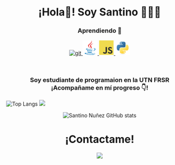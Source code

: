 
<h1 align="center">¡Hola👋! Soy Santino 👨🏻‍💻</h1>

<h3 align="center"> Aprendiendo 🧠 </h3>
<p align="center"><a href="https://www.java.com" target="_blank" rel="noreferrer"> <img src="https://www.vectorlogo.zone/logos/git-scm/git-scm-icon.svg" alt="git" width="40" height="40"/> </a> <a href="https://www.w3.org/html/" target="_blank" rel="noreferrer"><img src="https://raw.githubusercontent.com/devicons/devicon/master/icons/java/java-original.svg" alt="java" width="40" height="40"/> </a> <a href="https://developer.mozilla.org/en-US/docs/Web/JavaScript" target="_blank" rel="noreferrer"> <img src="https://raw.githubusercontent.com/devicons/devicon/master/icons/javascript/javascript-original.svg" alt="javascript" width="40" height="40"/> </a> <a href="https://www.python.org" target="_blank" rel="noreferrer"> <img src="https://raw.githubusercontent.com/devicons/devicon/master/icons/python/python-original.svg" alt="python" width="40" height="40"/> </a> </p> <br>

<h3 align="center"> Soy estudiante de <strong> programaion </strong> en la UTN FRSR <br> ¡Acompañame en mí progreso 👇!</h3> 

![Top Langs](https://github-readme-stats.vercel.app/api/top-langs/?username=santinonunez&hide_progress=true) 
![](https://streak-stats.demolab.com?user=SantinoNunez&theme=github-dark-blue&locale=es&mode=weekly&card_width=479&sideNums=2C1DEB&border=0AEBDE&stroke=08E9EB&fire=EB1818)
<div align="center">
  
  ![Santino Nuñez GitHub stats](https://github-readme-stats.vercel.app/api?username=santinonunez&show_icons=true&theme=transparent&border=0AEBDE)
</div>

<h1 align="center">¡Contactame!</h1>
<a  href="https://santinunez130@gmail.com"> 
  <div align="center">
    <img src="https://user-images.githubusercontent.com/76783198/182482940-c4a2a044-de93-4450-b354-9628cbb175c9.svg"/>
  </div>
</a>

